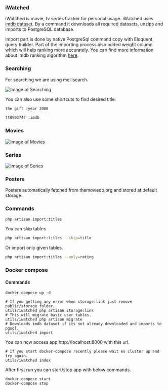 ### iWatched

iWatched is movie, tv series tracker for personal usage. iWatched uses [imdb dataset](https://datasets.imdbws.com/). By a command it downloads all required datasets, unzips and imports to PostgreSQL database.

Import part is done by native PostgreSql command copy with Eloquent query builder. Part of the importing process also added weight column which will help ranking more accurately. You can find more information about imdb ranking algorithm [here](https://en.wikipedia.org/wiki/IMDb#Rankings).

### Searching

For searching we are using meilisearch.

![Image of Searching](./public/images/search.gif)

You can also use some shortcuts to find desired title.

```sh
the gift :year 2000
```

```sh
tt0903747 :imdb
```

### Movies

![Image of Movies](./public/images/movies.png)

### Series

![Image of Series](./public/images/series.png)

### Posters

Posters automatically fetched from themoviedb.org and stored at default storage.

### Commands

```sh
php artisan import:titles
```

You can skip tables.

```sh
php artisan import:titles --skip=title
```

Or import only given tables.

```sh
php artisan import:titles --only=rating
```

### Docker compose

#### Commands

```
docker-compose up -d

# If you getting any error when storage:link just remove public/storage folder.
utils/iwatched php artisan storage:link
# This will migrate basic user tables.
utils/iwatched php artisan migrate
# Downloads imdb dataset if its not already downloaded and imports to pgsql.
utils/iwatched import
```

You can now access app http://localhost:8000 with this url.

```
# If you start docker-compose recently please wait es cluster up and try again.
utils/iwatched index
```

After first run you can start/stop app with below commands.

```
docker-compose start
docker-compose stop
```
